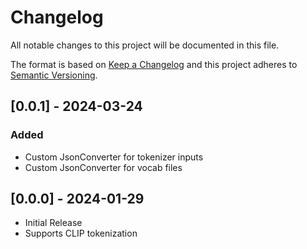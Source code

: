 # Changelog

All notable changes to this project will be documented in this file.

The format is based on [Keep a Changelog](http://keepachangelog.com/en/1.0.0/)
and this project adheres to [Semantic Versioning](http://semver.org/spec/v2.0.0.html).

## [0.0.1] - 2024-03-24

### Added

- Custom JsonConverter for tokenizer inputs
- Custom JsonConverter for vocab files

## [0.0.0] - 2024-01-29

- Initial Release
- Supports CLIP tokenization